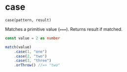 # case

`case(pattern, result)`

Matches a primitive value (`===`). Returns result if matched.

<!-- prettier-ignore -->
```ts
const value = 2 as number

match(value)
    .case(1, "one")
    .case(2, "two")
    .case(3, "three")
    .orThrow() //=> "two"
```
